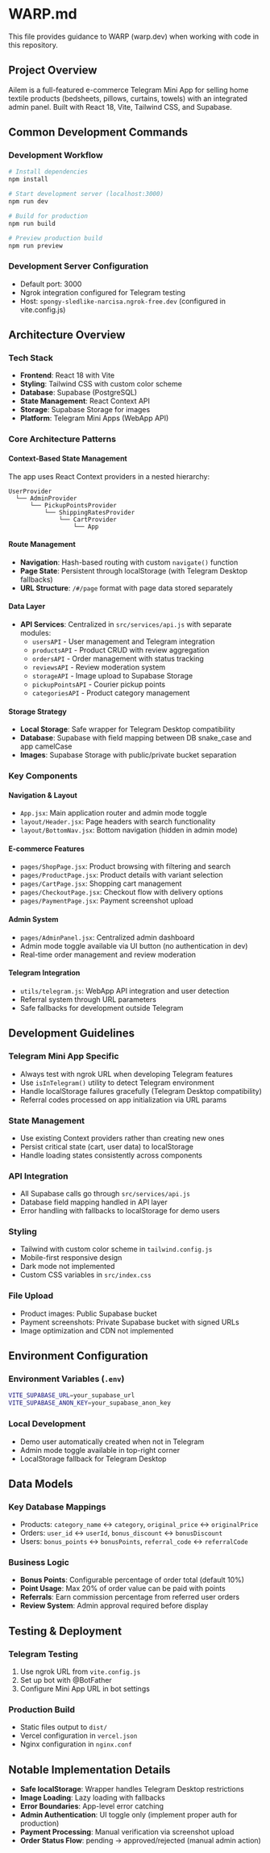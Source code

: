 # WARP.md

This file provides guidance to WARP (warp.dev) when working with code in this repository.

## Project Overview

Ailem is a full-featured e-commerce Telegram Mini App for selling home textile products (bedsheets, pillows, curtains, towels) with an integrated admin panel. Built with React 18, Vite, Tailwind CSS, and Supabase.

## Common Development Commands

### Development Workflow
```bash
# Install dependencies
npm install

# Start development server (localhost:3000)
npm run dev

# Build for production
npm run build

# Preview production build
npm run preview
```

### Development Server Configuration
- Default port: 3000
- Ngrok integration configured for Telegram testing
- Host: `spongy-sledlike-narcisa.ngrok-free.dev` (configured in vite.config.js)

## Architecture Overview

### Tech Stack
- **Frontend**: React 18 with Vite
- **Styling**: Tailwind CSS with custom color scheme
- **Database**: Supabase (PostgreSQL)
- **State Management**: React Context API
- **Storage**: Supabase Storage for images
- **Platform**: Telegram Mini Apps (WebApp API)

### Core Architecture Patterns

#### Context-Based State Management
The app uses React Context providers in a nested hierarchy:
```
UserProvider
  └── AdminProvider
      └── PickupPointsProvider
          └── ShippingRatesProvider
              └── CartProvider
                  └── App
```

#### Route Management
- **Navigation**: Hash-based routing with custom `navigate()` function
- **Page State**: Persistent through localStorage (with Telegram Desktop fallbacks)
- **URL Structure**: `/#/page` format with page data stored separately

#### Data Layer
- **API Services**: Centralized in `src/services/api.js` with separate modules:
  - `usersAPI` - User management and Telegram integration
  - `productsAPI` - Product CRUD with review aggregation  
  - `ordersAPI` - Order management with status tracking
  - `reviewsAPI` - Review moderation system
  - `storageAPI` - Image upload to Supabase Storage
  - `pickupPointsAPI` - Courier pickup points
  - `categoriesAPI` - Product category management

#### Storage Strategy
- **Local Storage**: Safe wrapper for Telegram Desktop compatibility
- **Database**: Supabase with field mapping between DB snake_case and app camelCase
- **Images**: Supabase Storage with public/private bucket separation

### Key Components

#### Navigation & Layout
- `App.jsx`: Main application router and admin mode toggle
- `layout/Header.jsx`: Page headers with search functionality
- `layout/BottomNav.jsx`: Bottom navigation (hidden in admin mode)

#### E-commerce Features
- `pages/ShopPage.jsx`: Product browsing with filtering and search
- `pages/ProductPage.jsx`: Product details with variant selection
- `pages/CartPage.jsx`: Shopping cart management
- `pages/CheckoutPage.jsx`: Checkout flow with delivery options
- `pages/PaymentPage.jsx`: Payment screenshot upload

#### Admin System
- `pages/AdminPanel.jsx`: Centralized admin dashboard
- Admin mode toggle available via UI button (no authentication in dev)
- Real-time order management and review moderation

#### Telegram Integration
- `utils/telegram.js`: WebApp API integration and user detection
- Referral system through URL parameters
- Safe fallbacks for development outside Telegram

## Development Guidelines

### Telegram Mini App Specific
- Always test with ngrok URL when developing Telegram features
- Use `isInTelegram()` utility to detect Telegram environment
- Handle localStorage failures gracefully (Telegram Desktop compatibility)
- Referral codes processed on app initialization via URL params

### State Management
- Use existing Context providers rather than creating new ones
- Persist critical state (cart, user data) to localStorage
- Handle loading states consistently across components

### API Integration
- All Supabase calls go through `src/services/api.js`
- Database field mapping handled in API layer
- Error handling with fallbacks to localStorage for demo users

### Styling
- Tailwind with custom color scheme in `tailwind.config.js`
- Mobile-first responsive design
- Dark mode not implemented
- Custom CSS variables in `src/index.css`

### File Upload
- Product images: Public Supabase bucket
- Payment screenshots: Private Supabase bucket with signed URLs
- Image optimization and CDN not implemented

## Environment Configuration

### Environment Variables (`.env`)
```bash
VITE_SUPABASE_URL=your_supabase_url
VITE_SUPABASE_ANON_KEY=your_supabase_anon_key
```

### Local Development
- Demo user automatically created when not in Telegram
- Admin mode toggle available in top-right corner
- LocalStorage fallback for Telegram Desktop

## Data Models

### Key Database Mappings
- Products: `category_name` ↔ `category`, `original_price` ↔ `originalPrice`
- Orders: `user_id` ↔ `userId`, `bonus_discount` ↔ `bonusDiscount`  
- Users: `bonus_points` ↔ `bonusPoints`, `referral_code` ↔ `referralCode`

### Business Logic
- **Bonus Points**: Configurable percentage of order total (default 10%)
- **Point Usage**: Max 20% of order value can be paid with points
- **Referrals**: Earn commission percentage from referred user orders
- **Review System**: Admin approval required before display

## Testing & Deployment

### Telegram Testing
1. Use ngrok URL from `vite.config.js`
2. Set up bot with @BotFather
3. Configure Mini App URL in bot settings

### Production Build
- Static files output to `dist/`
- Vercel configuration in `vercel.json`
- Nginx configuration in `nginx.conf`

## Notable Implementation Details

- **Safe localStorage**: Wrapper handles Telegram Desktop restrictions
- **Image Loading**: Lazy loading with fallbacks
- **Error Boundaries**: App-level error catching
- **Admin Authentication**: UI toggle only (implement proper auth for production)
- **Payment Processing**: Manual verification via screenshot upload
- **Order Status Flow**: pending → approved/rejected (manual admin action)